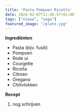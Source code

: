 ```yaml
---
title: 'Pasta Pompoen Ricotta'
date: 2024-02-07T11:46:57+01:00
tags: ["nieuw", "vega"]
featured_image: "/plate.jpg"
---
```


**Ingrediënten**
- Pasta (bijv. fusili)
- Pompoen
- Rode ui
- Courgette
- Ricotta
- Citroen
- Oregano
- Chilivlokken

**Recept**
1. nog schrijven